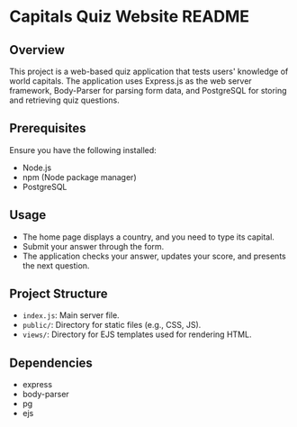 # Capitals Quiz Website README

## Overview

This project is a web-based quiz application that tests users' knowledge of world capitals. The application uses Express.js as the web server framework, Body-Parser for parsing form data, and PostgreSQL for storing and retrieving quiz questions.

## Prerequisites

Ensure you have the following installed:
- Node.js
- npm (Node package manager)
- PostgreSQL

## Usage

- The home page displays a country, and you need to type its capital.
- Submit your answer through the form.
- The application checks your answer, updates your score, and presents the next question.

## Project Structure

- `index.js`: Main server file.
- `public/`: Directory for static files (e.g., CSS, JS).
- `views/`: Directory for EJS templates used for rendering HTML.

## Dependencies

- express
- body-parser
- pg
- ejs
